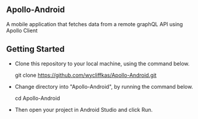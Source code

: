 ## Apollo-Android
A mobile application that fetches data from a remote graphQL API using Apollo Client

## Getting Started

- Clone this repository to your local machine, using the command below.

   git clone https://github.com/wycliffkas/Apollo-Android.git

- Change directory into "Apollo-Android", by running the command below.

   cd Apollo-Android

- Then open your project in Android Studio and click Run.
